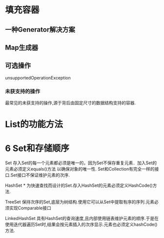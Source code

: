 
# 填充容器

## 一种Generator解决方案

## Map生成器

## 可选操作

unsupportedOperationException

### 未获支持的操作

最常见的未获支持的操作,源于背后由固定尺寸的数据结构支持的容器.

# List的功能方法

# 6 Set和存储顺序

Set             存入Set的每一个元素都必须是唯一的，因为Set不保存重复元素．加入Set的元素必须定义equals()方法
                以确保对象的唯一性. Set和Collection有完全一样的接口.Set接口不保证维护元素的次序.
                
HashSet *       为快速查找而设计的Set.存入HashSet的元素必须定义HashCode()方法.

TreeSet         保持次序的Set,底层为树结构.使用它可以从Set中提取有序的序列.元素必须实现Comparable接口

LinkedHashSet   具有HashSet的查询速度,且内部使用链表维护元素的顺序.于是在使用迭代器遍历Set时,结果会按元素插入的次序显示.元素也必须定义hashCode()方法.
